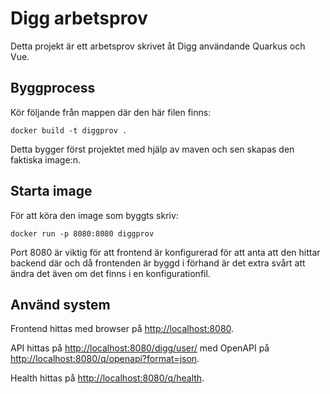 # Digg arbetsprov

Detta projekt är ett arbetsprov skrivet åt Digg användande Quarkus och Vue.


## Byggprocess

Kör följande från mappen där den här filen finns:

```shell
docker build -t diggprov .
```

Detta bygger först projektet med hjälp av maven och sen skapas den faktiska image:n.


## Starta image

För att köra den image som byggts skriv:

```shell
docker run -p 8080:8080 diggprov
```

Port 8080 är viktig för att frontend är konfigurerad för att anta att den hittar backend där och då frontenden är byggd i förhand är det extra svårt att ändra det även om det finns i en konfigurationfil.

## Använd system

Frontend hittas med browser på <http://localhost:8080>.

API hittas på <http://localhost:8080/digg/user/> med OpenAPI på <http://localhost:8080/q/openapi?format=json>.

Health hittas på <http://localhost:8080/q/health>.

